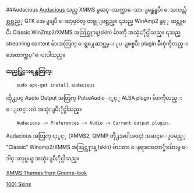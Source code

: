 ##Audacious
[Audacious](https://en.wikipedia.org/wiki/Audacious_%28software%29) သည္ XMMS မွဆင္းသက္လာေသာ ျမန္ဆန္ၿပီး ေသးငယ္က်စ္လစ္သည့္ GTK အေျချပဳ ေဆာ့ဖ္ဝဲလ္ တစ္ခုျဖစ္သည္။ ၎သည္ WinAmp2 နွင့္ ဆင္တူၿပီး  Classic WinZmp2/XMMS အသြင္သ႑ာန္(skin) မ်ားကို အသုံးႏိုင္ပါသည္။ ၎သည္ streaming content မ်ားအတြက္ ေရွ႔ေဆာင္လမ္းျပ ျဖစ္ၿပီး plugin မ်ိဳးစုံကိုလည္း အေထာက္အပ့ံေပးပါသည္။ 

**ထည့္သြင္းရန္အတြက္:**

		sudo apt-get install audacious

ထို႕ျပင္ Audio Output အတြက္ PulseAudio ႏွင့္ ALSA plugin မ်ားကိုလည္း ေျပာင္းလဲ အသုံးျပဳႏိုင္ပါသည္။

        Audacious -> Preferences -> Audio -> Current output plugin. 
Audacious အတြက္ ၎ႏွင့္ (XMMS2, QMMP တို႕အပါအဝင္) အဆင္ေျပမည့္ "Classic" Winamp2/XMMS အသြင္သ႑ာန္ (skin) မ်ားအား ေနရာအေတာ္မ်ားမ်ားမွ ေဒါင္းလုပ္ရယူ အသုံးျပဳႏိုင္ပါသည္။

[XMMS Themes from Gnome-look](http://gnome-look.org/index.php?xcontentmode=130)

[1001 Skins ](http://www.1001skins.com/)

